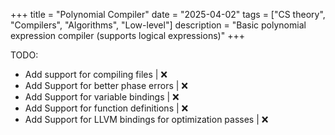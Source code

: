 +++
title = "Polynomial Compiler"
date  = "2025-04-02"
tags  = ["CS theory", "Compilers", "Algorithms", "Low-level"]
description = "Basic polynomial expression compiler (supports logical expressions)"
+++

TODO:
* Add support for compiling files      | ❌
* Add Support for better phase errors  | ❌
* Add Support for variable bindings    | ❌
* Add Support for function definitions | ❌
* Add Support for LLVM bindings for optimization passes | ❌

